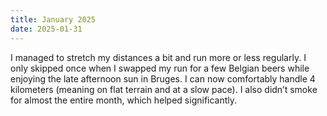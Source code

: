 ```yaml
---
title: January 2025
date: 2025-01-31
---
```

I managed to stretch my distances a bit and run more or less regularly. I only skipped once when I swapped my run for a few Belgian beers while enjoying the late afternoon sun in Bruges. I can now comfortably handle 4 kilometers (meaning on flat terrain and at a slow pace). I also didn’t smoke for almost the entire month, which helped significantly.
<!-- excerpt -->
 